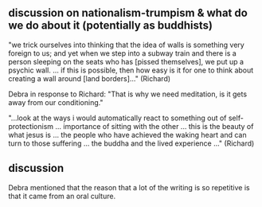 ## discussion on nationalism-trumpism & what do we do about it (potentially as buddhists)
"we trick ourselves into thinking that the idea of walls is something very foreign to us; and yet when we step into a subway train and there is a person sleeping on the seats who has [pissed themselves], we put up a psychic wall. ... if this is possible, then how easy is it for one to think about creating a wall around [land borders]..." (Richard)

Debra in response to Richard: "That is why we need meditation, is it gets away from our conditioning."

"...look at the ways i would automatically react to something out of self-protectionism ... importance of sitting with the other ... this is the beauty of what jesus is ... the people who have achieved the waking heart and can turn to those suffering ... the buddha and the lived experience ..." (Richard)


## discussion 
Debra mentioned that the reason that a lot of the writing is so repetitive is that it came from an oral culture. 
